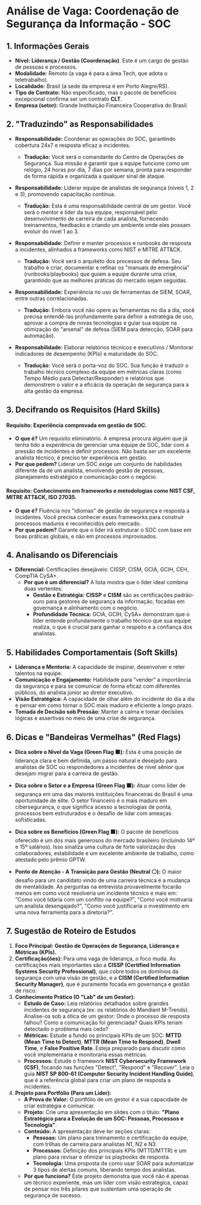 # Análise de Vaga: Coordenação de Segurança da Informação - SOC

## 1. Informações Gerais
* **Nível:** **Liderança / Gestão (Coordenação)**. Este é um cargo de gestão de pessoas e processos.
* **Modalidade:** Remoto (a vaga é para a área Tech, que adota o teletrabalho).
* **Localidade:** Brasil (a sede da empresa é em Porto Alegre/RS).
* **Tipo de Contrato:** Não especificado, mas o pacote de benefícios excepcional confirma ser um contrato **CLT**.
* **Empresa (setor):** Grande Instituição Financeira Cooperativa do Brasil.

## 2. "Traduzindo" as Responsabilidades

* **Responsabilidade:** Coordenar as operações do SOC, garantindo cobertura 24x7 e resposta eficaz a incidentes.
    * **Tradução:** Você será o comandante do Centro de Operações de Segurança. Sua missão é garantir que a equipe funcione como um relógio, 24 horas por dia, 7 dias por semana, pronta para responder de forma rápida e organizada a qualquer sinal de ataque.

* **Responsabilidade:** Liderar equipe de analistas de segurança (níveis 1, 2 e 3), promovendo capacitação contínua.
    * **Tradução:** Esta é uma responsabilidade central de um gestor. Você será o mentor e líder da sua equipe, responsável pelo desenvolvimento de carreira de cada analista, fornecendo treinamentos, feedbacks e criando um ambiente onde eles possam evoluir do nível 1 ao 3.

* **Responsabilidade:** Definir e manter processos e runbooks de resposta a incidentes, alinhados a frameworks como NIST e MITRE ATT&CK.
    * **Tradução:** Você será o arquiteto dos processos de defesa. Seu trabalho é criar, documentar e refinar os "manuais de emergência" (runbooks/playbooks) que guiam a equipe durante uma crise, garantindo que as melhores práticas do mercado sejam seguidas.

* **Responsabilidade:** Experiência no uso de ferramentas de SIEM, SOAR, entre outras correlacionadas.
    * **Tradução:** Embora você não opere as ferramentas no dia a dia, você precisa entendê-las profundamente para definir a estratégia de uso, aprovar a compra de novas tecnologias e guiar sua equipe na otimização do "arsenal" de defesa (SIEM para detecção, SOAR para automação).

* **Responsabilidade:** Elaborar relatórios técnicos e executivos / Monitorar indicadores de desempenho (KPIs) e maturidade do SOC.
    * **Tradução:** Você será o porta-voz do SOC. Sua função é traduzir o trabalho técnico complexo da equipe em métricas claras (como Tempo Médio para Detectar/Responder) e relatórios que demonstrem o valor e a eficácia da operação de segurança para a alta gestão da empresa.

## 3. Decifrando os Requisitos (Hard Skills)

#### Requisito: Experiência comprovada em gestão de SOC.
* **O que é?** Um requisito eliminatório. A empresa procura alguém que já tenha tido a experiência de gerenciar uma equipe de SOC, lidar com a pressão de incidentes e definir processos. Não basta ser um excelente analista técnico; é preciso ter experiência em gestão.
* **Por que pedem?** Liderar um SOC exige um conjunto de habilidades diferente da de um analista, envolvendo gestão de pessoas, planejamento estratégico e comunicação com o negócio.

#### Requisito: Conhecimento em frameworks e metodologias como NIST CSF, MITRE ATT&CK, ISO 27035.
* **O que é?** Fluência nos "idiomas" de gestão de segurança e resposta a incidentes. Você precisa conhecer esses frameworks para construir processos maduros e reconhecidos pelo mercado.
* **Por que pedem?** Garante que o líder irá estruturar o SOC com base em boas práticas globais, e não em processos improvisados.

## 4. Analisando os Diferenciais
* **Diferencial:** Certificações desejáveis: CISSP, CISM, GCIA, GCIH, CEH, CompTIA CySA+.
    * **Por que é um diferencial?** A lista mostra que o líder ideal combina duas vertentes:
        * **Gestão e Estratégia:** **CISSP** e **CISM** são as certificações padrão-ouro para gestores de segurança da informação, focadas em governança e alinhamento com o negócio.
        * **Profundidade Técnica:** GCIA, GCIH, CySA+ demonstram que o líder entende profundamente o trabalho técnico que sua equipe realiza, o que é crucial para ganhar o respeito e a confiança dos analistas.

## 5. Habilidades Comportamentais (Soft Skills)
* **Liderança e Mentoria:** A capacidade de inspirar, desenvolver e reter talentos na equipe.
* **Comunicação e Engajamento:** Habilidade para "vender" a importância da segurança e para se comunicar de forma eficaz com diferentes públicos, do analista júnior ao diretor executivo.
* **Visão Estratégica:** A capacidade de olhar além do incidente do dia a dia e pensar em como tornar o SOC mais maduro e eficiente a longo prazo.
* **Tomada de Decisão sob Pressão:** Manter a calma e tomar decisões lógicas e assertivas no meio de uma crise de segurança.

## 6. Dicas e "Bandeiras Vermelhas" (Red Flags)

* **Dica sobre o Nível da Vaga (Green Flag 🟩):** Esta é uma posição de liderança clara e bem definida, um passo natural e desejado para analistas de SOC ou respondedores a incidentes de nível sênior que desejam migrar para a carreira de gestão.

* **Dica sobre o Setor e a Empresa (Green Flag 🟩):** Atuar como líder de segurança em uma das maiores instituições financeiras do Brasil é uma oportunidade de elite. O setor financeiro é o mais maduro em cibersegurança, o que significa acesso a tecnologias de ponta, processos bem estruturados e o desafio de lidar com ameaças sofisticadas.

* **Dica sobre os Benefícios (Green Flag 🟩):** O pacote de benefícios oferecido é um dos mais generosos do mercado brasileiro (incluindo 14º e 15º salários). Isso sinaliza uma cultura de forte valorização dos colaboradores, estabilidade e um excelente ambiente de trabalho, como atestado pelo prêmio GPTW.

* **Ponto de Atenção - A Transição para Gestão (Neutral ⚪️):** O maior desafio para um candidato vindo de uma carreira técnica é a mudança de mentalidade. As perguntas na entrevista provavelmente focarão menos em como você resolveria um incidente técnico e mais em: "Como você lidaria com um conflito na equipe?", "Como você motivaria um analista desengajado?", "Como você justificaria o investimento em uma nova ferramenta para a diretoria?".

## 7. Sugestão de Roteiro de Estudos
1.  **Foco Principal:** **Gestão de Operações de Segurança, Liderança e Métricas (KPIs).**
2.  **Certificação(ões):** Para uma vaga de liderança, o foco muda. As certificações mais importantes são a **CISSP (Certified Information Systems Security Professional)**, que cobre todos os domínios da segurança com uma visão de gestão, e a **CISM (Certified Information Security Manager)**, que é puramente focada em governança e gestão de risco.
3.  **Conhecimento Prático (O "Lab" de um Gestor):**
    * **Estudo de Caso:** Leia relatórios detalhados sobre grandes incidentes de segurança (ex: os relatórios do Mandiant M-Trends). Analise-os sob a ótica de um gestor: Onde o processo de resposta falhou? Como a comunicação foi gerenciada? Quais KPIs teriam detectado o problema mais cedo?
    * **Métricas:** Estude a fundo os principais KPIs de um SOC: **MTTD (Mean Time to Detect)**, **MTTR (Mean Time to Respond)**, **Dwell Time**, e **False Positive Rate**. Esteja preparado para discutir como você implementaria e monitoraria essas métricas.
    * **Processos:** Estude o framework **NIST Cybersecurity Framework (CSF)**, focando nas funções "Detect", "Respond" e "Recover". Leia o guia **NIST SP 800-61 (Computer Security Incident Handling Guide)**, que é a referência global para criar um plano de resposta a incidentes.
4.  **Projeto para Portfólio (Para um Líder):**
    * **A Prova de Valor:** O portfólio de um gestor é a sua capacidade de criar estratégia e comunicar.
    * **Projeto:** Crie uma apresentação em slides com o título: **"Plano Estratégico para a Evolução de um SOC: Pessoas, Processos e Tecnologia"**.
    * **Conteúdo:** A apresentação deve ter seções claras:
        * **Pessoas:** Um plano para treinamento e certificação da equipe, com trilhas de carreira para analistas N1, N2 e N3.
        * **Processos:** Definição dos principais KPIs (MTTD/MTTR) e um plano para revisar e otimizar os playbooks de resposta.
        * **Tecnologia:** Uma proposta de como usar SOAR para automatizar 3 tipos de alertas comuns, liberando tempo dos analistas.
    * **Por que funciona?** Este projeto demonstra que você não é apenas um técnico experiente, mas um líder com visão estratégica, capaz de pensar nos três pilares que sustentam uma operação de segurança de sucesso.